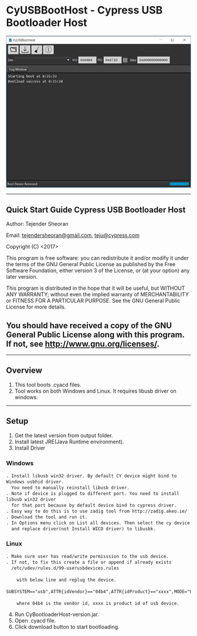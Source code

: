 # CyUSBBootHost - Cypress USB Bootloader Host
![alt text](https://github.com/tejv/CyUSBBootHost/blob/master/gui_image.PNG)

--------------------------------------------------------------------------------
Quick Start Guide Cypress USB Bootloader Host
--------------------------------------------------------------------------------
Author: Tejender Sheoran

Email:  tejendersheoran@gmail.com, teju@cypress.com

Copyright (C) <2017>  <Tejender Sheoran>

This program is free software: you can redistribute it and/or modify
it under the terms of the GNU General Public License as published by
the Free Software Foundation, either version 3 of the License, or
(at your option) any later version.

This program is distributed in the hope that it will be useful,
but WITHOUT ANY WARRANTY; without even the implied warranty of
MERCHANTABILITY or FITNESS FOR A PARTICULAR PURPOSE.  See the
GNU General Public License for more details.

You should have received a copy of the GNU General Public License
along with this program.  If not, see <http://www.gnu.org/licenses/>.
--------------------------------------------------------------------------------
-------------------------------------------------------------------------------
Overview
--------------------------------------------------------------------------------
1. This tool boots .cyacd files.
2. Tool works on both Windows and Linux. It requires libusb driver on windows.

--------------------------------------------------------------------------------
Setup
-------------------------------------------------------------------------------
1. Get the latest version from output folder.
2. Install latest JRE(Java Runtime environment).
3. Install Driver 
  ### Windows
    . Install libusb win32 driver. By default CY device might bind to Windows usbhid driver. 
      You need to manually reinstall libusb driver.
    . Note if device is plugged to different port. You need to install libusb win32 driver
      for that port because by default device bind to cypress driver.
    . Easy way to do this is to use zadig tool from http://zadig.akeo.ie/
    . Download the tool and run it.
    . In Options menu click on List all devices. Then select the cy device
      and replace driver(not Install WICD driver) to libusbk.
  ### Linux
    . Make sure user has read/write permisssion to the usb device. 
    . If not, to fix this create a file or append if already exists 
      /etc/udev/rules.d/99-userusbdevices.rules
      
        with below line and replug the device.
      SUBSYSTEM=="usb",ATTR{idVendor}=="04b4",ATTR{idProduct}=="xxxx",MODE="0660",GROUP="plugdev"
      
        where 04b4 is the vendor id, xxxx is product id of usb device.
        
4. Run CyBootloaderHost-version.jar.
5. Open .cyacd file.
6. Click download button to start bootloading.
